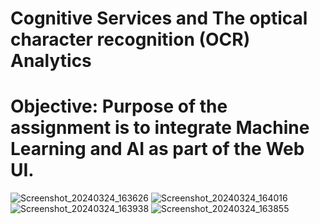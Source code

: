 # Cognitive Services and The optical character recognition (OCR) Analytics

#  Objective: Purpose of the assignment is to integrate Machine Learning and AI as part of the Web UI. 

![Screenshot_20240324_163626](https://github.com/bkrish111/OCRTextAnalysis/assets/147780244/463c54ad-8cac-4e9e-a56c-ac984a81244d)
![Screenshot_20240324_164016](https://github.com/bkrish111/OCRTextAnalysis/assets/147780244/9a141fc6-22ed-429e-8de6-75967549c430)
![Screenshot_20240324_163938](https://github.com/bkrish111/OCRTextAnalysis/assets/147780244/c65a86d8-5843-4f9f-bc15-71828c5747e1)
![Screenshot_20240324_163855](https://github.com/bkrish111/OCRTextAnalysis/assets/147780244/38430cc1-fd26-4a09-a5dd-ace6bcfae980)
